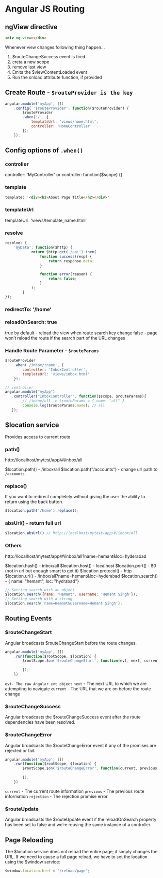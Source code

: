 # Angular JS Routing

## ngView directive

```html
<div ng-view></div>
```
Whenever view changes following thing happen...

1. $routeChangeSuccess event is fired
2. creta a new scope
3. remove last view
4. Emits the $viewContentLoaded event
5. Run the onload attribute function, if provided

## Create Route - `$routeProvider is the key`

```javascript
angular.module('myApp', [])
	.config( '$routeProvider', function($routeProvider) {
        $routeProvider
        .when('/', {
            templateUrl: 'views/home.html',
            controller: 'HomeController'
    	});
 	});
```

## Config options of `.when()`

### controller 

controller: 'MyController'
or
controller: function($scope) {}

### template
```html
template: '<div><h2>About Page Title</h2></div>'
```
### templateUrl 

templateUrl: 'views/template_name.html'


### resolve

```javascript
resolve: {
    'myData': function($http) {
            return $http.get('/api').then(
                function success(resp) {
                    return response.data;
                }

                function error(reason) {
                    return false;
                }
            );
        }
});
```
### redirectTo: '/home'
### reloadOnSearch: true 

true by default - reload the view when route search key change
false - page won’t reload the route if the search part of the URL changes

### Handle Route Parameter - `$routeParams`

```javascript
$routeProvider
	.when('/inbox/:name', {
		controller: 'InboxController',
		templateUrl: 'views/inbox.html'
	});

// controller
angular.module("myApp")
   .controller("InboxController", function($scope, $routeParams){
   		// /inbox/all -> $routeParams = { name: "all" } 
		console.log($routeParams.name); // all
   });
```

## $location service
Provides access to current route

### path() 

http://localhost/mytest/app/#/inbox/all

$location.path() - /inbox/all
$location.path("/accounts") - change url path to `/accounts`

### replace()

If you want to redirect completely without giving the user the ability to return using the back button

```javascript
$location.path('/home').replace();
```

### absUrl() - return full url

```javascript
$location.absUrl() // http://localhost/mytest/app/#/inbox/all
```

### Others

http://localhost/mytest/app/#/inbox/all?name=hemant&loc=hyderabad

$location.hash() - inbox/all
$location.host() - localhost
$location.port() - 80 (not in url but enough smart to get it)
$location.protocol() - http
$location.url() - /inbox/all?name=hemant&loc=hyderabad
$location.search() - { name: "hemant", loc: "hydrabad"}

```javascript
// Setting search with an object
$location.search({name: 'Hemant', username: 'Hemant Singh'});
// Setting search with a string
$location.search('name=Hemnat&username=Hemant Singh');
```

## Routing Events

### $routeChangeStart

Angular broadcasts $routeChangeStart before the route changes.

```javascript
angular.module('myApp', [])
    .run(function($rootScope, $location) {
        $rootScope.$on('$routeChangeStart', function(evt, next, current) {
            
        });
    })
```
`evt- The raw Angular evt object` 
`next` - The next URL to which we are attempting to navigate
`current` - The URL that we are on before the route change


### $routeChangeSuccess

Angular broadcasts the $routeChangeSuccess event after the route dependencies have been resolved.

### $routeChangeError

Angular broadcasts the $routeChangeError event if any of the promises are rejected or fail.


```javascript
angular.module('myApp', [])
    .run(function($rootScope, $location) {
        $rootScope.$on('$routeChangeError', function(current, previous, rejection) {
            
        });
    })
```
`current` - The current route information
`previous` - The previous route information
`rejection` - The rejection promise error

### $routeUpdate

Angular broadcasts the $routeUpdate event if the reloadOnSearch property has been set to false
and we’re reusing the same instance of a controller.


## Page Reloading

The $location service does not reload the entire page; it simply changes the URL. If we need to
cause a full page reload, we have to set the location using the $window service:

```javascript
$window.location.href = "/reload/page";
```











































